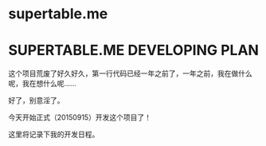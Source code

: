 supertable.me
=============



# SUPERTABLE.ME DEVELOPING PLAN

这个项目荒废了好久好久，第一行代码已经一年之前了，一年之前，我在做什么呢，我在想什么呢......

好了，别意淫了。

今天开始正式（20150915）开发这个项目了！

这里将记录下我的开发日程。
